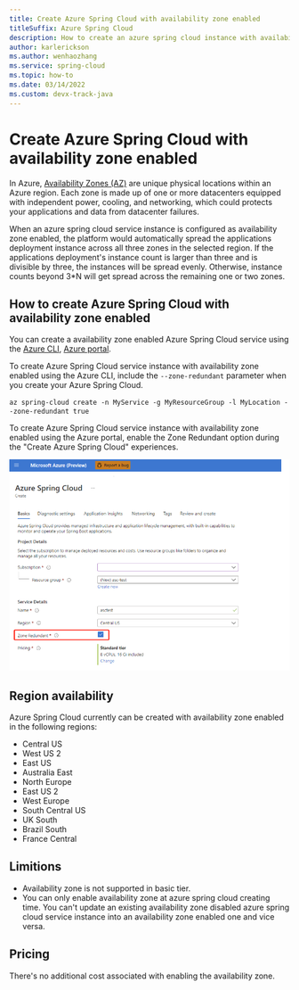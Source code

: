 ```yaml
---
title: Create Azure Spring Cloud with availability zone enabled
titleSuffix: Azure Spring Cloud
description: How to create an azure spring cloud instance with availability zone enabled.
author: karlerickson
ms.author: wenhaozhang
ms.service: spring-cloud
ms.topic: how-to
ms.date: 03/14/2022
ms.custom: devx-track-java
---
```

# Create Azure Spring Cloud with availability zone enabled

In Azure, [Availability Zones (AZ)](../availability-zones/az-overview.md) are unique physical locations within an Azure region. Each zone is made up of one or more datacenters equipped with independent power, cooling, and networking, which could protects your applications and data from datacenter failures.

When an azure spring cloud service instance is configured as availability zone enabled, the platform would automatically spread the applications deployment instance across all three zones in the selected region. If the applications deployment's instance count is larger than three and is divisible by three, the instances will be spread evenly. Otherwise, instance counts beyond 3*N will get spread across the remaining one or two zones.

## How to create Azure Spring Cloud with availability zone enabled

You can create a availability zone enabled Azure Spring Cloud service using the [Azure CLI](/cli/azure/install-azure-cli), [Azure portal](https://portal.azure.com).

To create Azure Spring Cloud service instance with availability zone enabled using the Azure CLI, include the `--zone-redundant` parameter when you create your Azure Spring Cloud.

```azurecli
az spring-cloud create -n MyService -g MyResourceGroup -l MyLocation --zone-redundant true
```

To create Azure Spring Cloud service instance with availability zone enabled using the Azure portal, enable the Zone Redundant option during the "Create Azure Spring Cloud" experiences.

![Image of zone redundant enablement using the portal.](media/spring-cloud-availability-zone/availability-zone-portal.png)
## Region availability

Azure Spring Cloud currently can be created with availability zone enabled in the following regions:
- Central US
- West US 2
- East US
- Australia East
- North Europe
- East US 2
- West Europe
- South Central US
- UK South
- Brazil South
- France Central

## Limitions

- Availability zone is not supported in basic tier.
- You can only enable availability zone at azure spring cloud creating time. You can't update an existing availability zone disabled azure spring cloud service instance into an availability zone enabled one and vice versa.


## Pricing

There's no additional cost associated with enabling the availability zone.